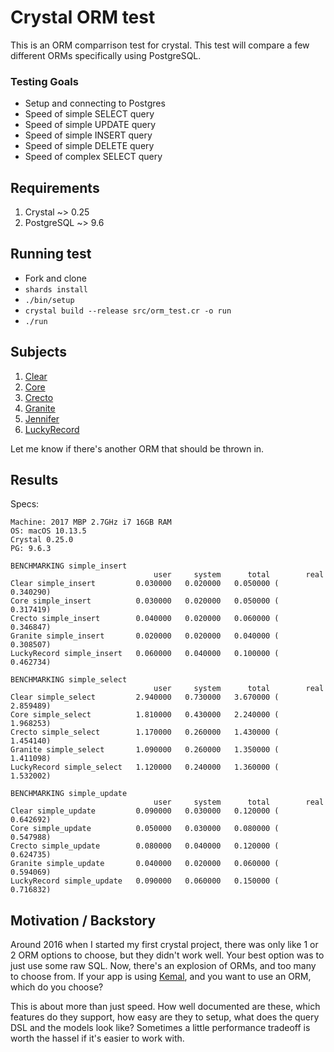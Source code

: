 # Crystal ORM test

This is an ORM comparrison test for crystal. This test will compare a few different ORMs specifically using PostgreSQL. 

### Testing Goals

* Setup and connecting to Postgres
* Speed of simple SELECT query
* Speed of simple UPDATE query
* Speed of simple INSERT query
* Speed of simple DELETE query
* Speed of complex SELECT query

## Requirements

1. Crystal ~> 0.25
2. PostgreSQL ~> 9.6

## Running test

* Fork and clone
* `shards install`
* `./bin/setup`
* `crystal build --release src/orm_test.cr -o run`
* `./run`

## Subjects

1. [Clear](https://github.com/anykeyh/clear)
2. [Core](https://github.com/vladfaust/core)
3. [Crecto](https://github.com/Crecto/crecto)
4. [Granite](https://github.com/amberframework/granite)
5. [Jennifer](https://github.com/imdrasil/jennifer.cr)
6. [LuckyRecord](https://github.com/luckyframework/lucky_record)

Let me know if there's another ORM that should be thrown in.

## Results
Specs:
```
Machine: 2017 MBP 2.7GHz i7 16GB RAM
OS: macOS 10.13.5
Crystal 0.25.0
PG: 9.6.3
```

```
BENCHMARKING simple_insert
                                user     system      total        real
Clear simple_insert         0.030000   0.020000   0.050000 (  0.340290)
Core simple_insert          0.030000   0.020000   0.050000 (  0.317419)
Crecto simple_insert        0.040000   0.020000   0.060000 (  0.346847)
Granite simple_insert       0.020000   0.020000   0.040000 (  0.308507)
LuckyRecord simple_insert   0.060000   0.040000   0.100000 (  0.462734)

BENCHMARKING simple_select
                                user     system      total        real
Clear simple_select         2.940000   0.730000   3.670000 (  2.859489)
Core simple_select          1.810000   0.430000   2.240000 (  1.968253)
Crecto simple_select        1.170000   0.260000   1.430000 (  1.454140)
Granite simple_select       1.090000   0.260000   1.350000 (  1.411098)
LuckyRecord simple_select   1.120000   0.240000   1.360000 (  1.532002)

BENCHMARKING simple_update
                                user     system      total        real
Clear simple_update         0.090000   0.030000   0.120000 (  0.642692)
Core simple_update          0.050000   0.030000   0.080000 (  0.547988)
Crecto simple_update        0.080000   0.040000   0.120000 (  0.624735)
Granite simple_update       0.040000   0.020000   0.060000 (  0.594069)
LuckyRecord simple_update   0.090000   0.060000   0.150000 (  0.716832)
```

## Motivation / Backstory
Around 2016 when I started my first crystal project, there was only like 1 or 2 ORM options to choose, but they didn't work well. Your best option was to just use some raw SQL. Now, there's an explosion of ORMs, and too many to choose from. If your app is using [Kemal](http://kemalcr.com/), and you want to use an ORM, which do you choose? 

This is about more than just speed. How well documented are these, which features do they support, how easy are they to setup, what does the query DSL and the models look like? Sometimes a little performance tradeoff is worth the hassel if it's easier to work with.

